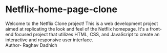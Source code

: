 # Netflix-home-page-clone
Welcome to the Netflix Clone project! This is a web development project aimed at replicating the look and feel of the Netflix homepage. It's a front-end focused project that utilizes HTML, CSS, and JavaScript to create an interactive and responsive user interface. <br>
Author- Raghav Dadhich 

